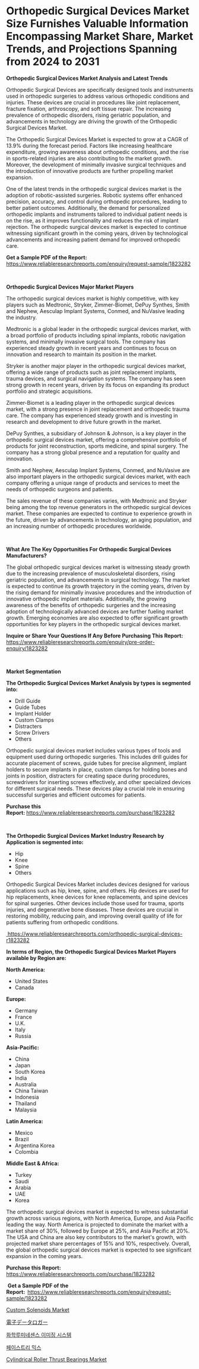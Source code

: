 <p><h1>Orthopedic Surgical Devices Market Size Furnishes Valuable Information Encompassing Market Share, Market Trends, and Projections Spanning from 2024 to 2031</h1></p><p><strong>Orthopedic Surgical Devices Market Analysis and Latest Trends</strong></p>
<p><p>Orthopedic Surgical Devices are specifically designed tools and instruments used in orthopedic surgeries to address various orthopedic conditions and injuries. These devices are crucial in procedures like joint replacement, fracture fixation, arthroscopy, and soft tissue repair. The increasing prevalence of orthopedic disorders, rising geriatric population, and advancements in technology are driving the growth of the Orthopedic Surgical Devices Market.</p><p>The Orthopedic Surgical Devices Market is expected to grow at a CAGR of 13.9% during the forecast period. Factors like increasing healthcare expenditure, growing awareness about orthopedic conditions, and the rise in sports-related injuries are also contributing to the market growth. Moreover, the development of minimally invasive surgical techniques and the introduction of innovative products are further propelling market expansion.</p><p>One of the latest trends in the orthopedic surgical devices market is the adoption of robotic-assisted surgeries. Robotic systems offer enhanced precision, accuracy, and control during orthopedic procedures, leading to better patient outcomes. Additionally, the demand for personalized orthopedic implants and instruments tailored to individual patient needs is on the rise, as it improves functionality and reduces the risk of implant rejection. The orthopedic surgical devices market is expected to continue witnessing significant growth in the coming years, driven by technological advancements and increasing patient demand for improved orthopedic care.</p></p>
<p><strong>Get a Sample PDF of the Report:&nbsp;</strong> <a href="https://www.reliableresearchreports.com/enquiry/request-sample/1823282">https://www.reliableresearchreports.com/enquiry/request-sample/1823282</a></p>
<p>&nbsp;</p>
<p><strong>Orthopedic Surgical Devices Major Market Players</strong></p>
<p><p>The orthopedic surgical devices market is highly competitive, with key players such as Medtronic, Stryker, Zimmer-Biomet, DePuy Synthes, Smith and Nephew, Aesculap Implant Systems, Conmed, and NuVasive leading the industry. </p><p>Medtronic is a global leader in the orthopedic surgical devices market, with a broad portfolio of products including spinal implants, robotic navigation systems, and minimally invasive surgical tools. The company has experienced steady growth in recent years and continues to focus on innovation and research to maintain its position in the market.</p><p>Stryker is another major player in the orthopedic surgical devices market, offering a wide range of products such as joint replacement implants, trauma devices, and surgical navigation systems. The company has seen strong growth in recent years, driven by its focus on expanding its product portfolio and strategic acquisitions.</p><p>Zimmer-Biomet is a leading player in the orthopedic surgical devices market, with a strong presence in joint replacement and orthopedic trauma care. The company has experienced steady growth and is investing in research and development to drive future growth in the market.</p><p>DePuy Synthes, a subsidiary of Johnson & Johnson, is a key player in the orthopedic surgical devices market, offering a comprehensive portfolio of products for joint reconstruction, sports medicine, and spinal surgery. The company has a strong global presence and a reputation for quality and innovation.</p><p>Smith and Nephew, Aesculap Implant Systems, Conmed, and NuVasive are also important players in the orthopedic surgical devices market, with each company offering a unique range of products and services to meet the needs of orthopedic surgeons and patients.</p><p>The sales revenue of these companies varies, with Medtronic and Stryker being among the top revenue generators in the orthopedic surgical devices market. These companies are expected to continue to experience growth in the future, driven by advancements in technology, an aging population, and an increasing number of orthopedic procedures worldwide.</p></p>
<p>&nbsp;</p>
<p><strong>What Are The Key Opportunities For Orthopedic Surgical Devices Manufacturers?</strong></p>
<p><p>The global orthopedic surgical devices market is witnessing steady growth due to the increasing prevalence of musculoskeletal disorders, rising geriatric population, and advancements in surgical technology. The market is expected to continue its growth trajectory in the coming years, driven by the rising demand for minimally invasive procedures and the introduction of innovative orthopedic implant materials. Additionally, the growing awareness of the benefits of orthopedic surgeries and the increasing adoption of technologically advanced devices are further fueling market growth. Emerging economies are also expected to offer significant growth opportunities for key players in the orthopedic surgical devices market.</p></p>
<p><strong>Inquire or Share Your Questions If Any Before Purchasing This Report:</strong> <a href="https://www.reliableresearchreports.com/enquiry/pre-order-enquiry/1823282">https://www.reliableresearchreports.com/enquiry/pre-order-enquiry/1823282</a></p>
<p>&nbsp;</p>
<p><strong>Market Segmentation</strong></p>
<p><strong>The Orthopedic Surgical Devices Market Analysis by types is segmented into:</strong></p>
<p><ul><li>Drill Guide</li><li>Guide Tubes</li><li>Implant Holder</li><li>Custom Clamps</li><li>Distracters</li><li>Screw Drivers</li><li>Others</li></ul></p>
<p><p>Orthopedic surgical devices market includes various types of tools and equipment used during orthopedic surgeries. This includes drill guides for accurate placement of screws, guide tubes for precise alignment, implant holders to secure implants in place, custom clamps for holding bones and joints in position, distracters for creating space during procedures, screwdrivers for inserting screws effectively, and other specialized devices for different surgical needs. These devices play a crucial role in ensuring successful surgeries and efficient outcomes for patients.</p></p>
<p><strong>Purchase this Report:&nbsp;</strong><a href="https://www.reliableresearchreports.com/purchase/1823282">https://www.reliableresearchreports.com/purchase/1823282</a></p>
<p>&nbsp;</p>
<p><strong>The Orthopedic Surgical Devices Market Industry Research by Application is segmented into:</strong></p>
<p><ul><li>Hip</li><li>Knee</li><li>Spine</li><li>Others</li></ul></p>
<p><p>Orthopedic Surgical Devices Market includes devices designed for various applications such as hip, knee, spine, and others. Hip devices are used for hip replacements, knee devices for knee replacements, and spine devices for spinal surgeries. Other devices include those used for trauma, sports injuries, and degenerative bone diseases. These devices are crucial in restoring mobility, reducing pain, and improving overall quality of life for patients suffering from orthopedic conditions.</p></p>
<p><a href="https://www.reliableresearchreports.com/orthopedic-surgical-devices-r1823282">&nbsp;https://www.reliableresearchreports.com/orthopedic-surgical-devices-r1823282</a></p>
<p><strong>In terms of Region, the Orthopedic Surgical Devices Market Players available by Region are:</strong></p>
<p>
    <p> <strong> North America: </strong>
        <ul>
            <li>United States</li>
            <li>Canada</li>
        </ul>
        </p> 
    <p> <strong> Europe: </strong>
        <ul>
            <li>Germany</li>
            <li>France</li>
            <li>U.K.</li>
            <li>Italy</li>
            <li>Russia</li>
        </ul>
        </p> 
    <p> <strong> Asia-Pacific: </strong>
        <ul>
            <li>China</li>
            <li>Japan</li>
            <li>South Korea</li>
            <li>India</li>
            <li>Australia</li>
            <li>China Taiwan</li>
            <li>Indonesia</li>
            <li>Thailand</li>
            <li>Malaysia</li>
        </ul>
        </p> 
    <p> <strong> Latin America: </strong>
        <ul>
            <li>Mexico</li>
            <li>Brazil</li>
            <li>Argentina Korea</li>
            <li>Colombia</li>
        </ul>
        </p> 
    <p> <strong> Middle East & Africa: </strong>
        <ul>
            <li>Turkey</li>
            <li>Saudi</li>
            <li>Arabia</li>
            <li>UAE</li>
            <li>Korea</li>
        </ul>
    </p>
    </p>
<p><p>The orthopedic surgical devices market is expected to witness substantial growth across various regions, with North America, Europe, and Asia Pacific leading the way. North America is projected to dominate the market with a market share of 30%, followed by Europe at 25%, and Asia Pacific at 20%. The USA and China are also key contributors to the market's growth, with projected market share percentages of 15% and 10%, respectively. Overall, the global orthopedic surgical devices market is expected to see significant expansion in the coming years.</p></p>
<p><strong>Purchase this Report: </strong><a href="https://www.reliableresearchreports.com/purchase/1823282">https://www.reliableresearchreports.com/purchase/1823282</a></p>
<p>&nbsp;<strong>Get a Sample PDF of the Report:&nbsp;&nbsp;</strong><a href="https://www.reliableresearchreports.com/enquiry/request-sample/1823282">https://www.reliableresearchreports.com/enquiry/request-sample/1823282</a></p>
<p><strong></strong></p>
<p><p><a href="https://www.linkedin.com/pulse/custom-solenoids-market-insights-cagr-trends-growth-strategies-ltwme">Custom Solenoids Market</a></p><p><a href="https://medium.com/@kyaorris56456/%E9%9B%BB%E5%AD%90%E3%83%87%E3%83%BC%E3%82%BF%E3%83%AD%E3%82%AC%E3%83%BC%E5%B8%82%E5%A0%B4%E3%81%AE%E5%88%86%E6%9E%90-%E3%82%B0%E3%83%AD%E3%83%BC%E3%83%90%E3%83%AB%E7%94%A3%E6%A5%AD%E3%81%AE%E8%A6%8B%E9%80%9A%E3%81%97%E3%81%A8%E4%BA%88%E6%B8%AC-2024%E5%B9%B4%E3%81%8B%E3%82%892031%E5%B9%B4-a5940e37e4e9">電子データロガー</a></p><p><a href="https://medium.com/@danieldobroiu20221/%EC%BC%80%EB%AF%B8%EB%A3%A8%EB%AF%B8%EB%84%A4%EC%84%BC%EC%8A%A4-%EC%9D%B4%EB%AF%B8%EC%A7%95-%EC%8B%9C%EC%8A%A4%ED%85%9C-%EC%8B%9C%EC%9E%A5-%EC%9C%A0%ED%98%95-%EC%9D%91%EC%9A%A9-%EB%B0%8F-%EC%A7%80%EB%A6%AC%EC%97%90-%EB%8C%80%ED%95%9C-%EC%A2%85%ED%95%A9-%ED%8F%89%EA%B0%80-6d0d0d5167a3">화학루미네센스 이미징 시스템</a></p><p><a href="https://medium.com/@kellyclarkson42/%ED%8E%98%EC%9D%B4%EC%8A%A4%ED%8A%B8%EB%A6%AC-%ED%98%BC%ED%95%A9%EB%AC%BC-%EC%8B%9C%EC%9E%A5-%EB%B6%84%EC%84%9D-cagr-%EC%8B%9C%EC%9E%A5-%EC%84%B8%EB%B6%84%ED%99%94-%EB%B0%8F-%EA%B8%80%EB%A1%9C%EB%B2%8C-%EC%82%B0%EC%97%85-%EA%B0%9C%EC%9A%94-7be76bc16bd9">페이스트리 믹스</a></p><p><a href="https://www.linkedin.com/pulse/cylindrical-roller-thrust-bearings-market-insights-cagr-trends-ndxae">Cylindrical Roller Thrust Bearings Market</a></p></p>